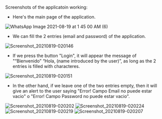 Screenshots of the applicatoin working:

- Here's the main page of the application.

![WhatsApp Image 2021-08-19 at 1 45 00 AM (6)](https://user-images.githubusercontent.com/52004258/130015066-c5ca23bf-5f3d-49eb-bc36-9a39ae3ad1e1.jpeg)

- We can fill the 2 entries (email and password) of the application.

![Screenshot_20210819-020146](https://user-images.githubusercontent.com/52004258/130016407-ecf671aa-ec93-48ee-b251-55022f783e3c.jpg)

- If we press the button "Login", it will appear the message of "“Bienvenido” “Hola, (name introduced by the user)”, as long as the 2 entries is filled with characteres.

![Screenshot_20210819-020151](https://user-images.githubusercontent.com/52004258/130016461-3c7ce791-6754-4346-8348-1b299e6e3c1d.jpg)

- In the other hand, if we leave one of the two entries empty, then it will give an alert to the user saying "Error! Campo Email no puede estar vacio" o "Error! Campo Password no puede estar vacio".

![Screenshot_20210819-020202](https://user-images.githubusercontent.com/52004258/130016613-4a3ff398-73ab-4343-9ca3-3de587bb87c3.jpg)
![Screenshot_20210819-020224](https://user-images.githubusercontent.com/52004258/130016652-d11abfb3-6aec-46d8-b5d0-b35fba565389.jpg)
![Screenshot_20210819-020219](https://user-images.githubusercontent.com/52004258/130016693-31a7cd4c-50d6-4643-a9a0-ea61ceafdbd4.jpg)
![Screenshot_20210819-020207](https://user-images.githubusercontent.com/52004258/130016701-e499dcbf-be2e-452a-a61d-c52e54ade1bd.jpg)


